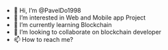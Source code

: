 - 👋 Hi, I’m @PavelDo1998
- 👀 I’m interested in Web and Mobile app Project
- 🌱 I’m currently learning Blockchain
- 💞️ I’m looking to collaborate on blockchain developer
- 📫 How to reach me?

<!---
PavelDo1998/PavelDo1998 is a ✨ special ✨ repository because its `README.md` (this file) appears on your GitHub profile.
You can click the Preview link to take a look at your changes.
--->
